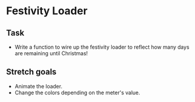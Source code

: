 # Festivity Loader

## Task

- Write a function to wire up the festivity loader to reflect how many days are remaining until Christmas!

## Stretch goals

- Animate the loader.
- Change the colors depending on the meter's value.
